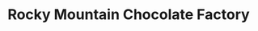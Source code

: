 ---
title: "Rocky Mountain Chocolate Factory"
url: /bend/rocky-mountain-chocolate-factory/
shop: Süßwaren
---